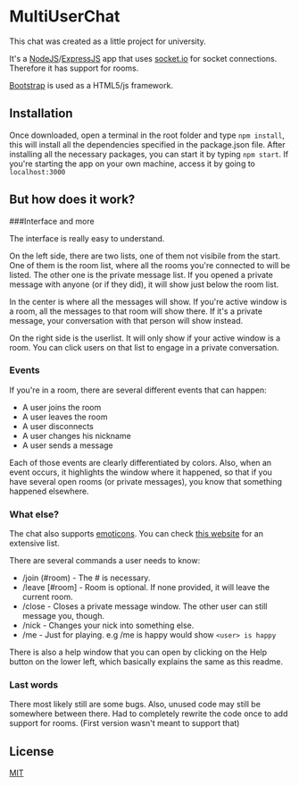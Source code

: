 # MultiUserChat

This chat was created as a little project for university.

It's a [NodeJS](https://nodejs.org/)/[ExpressJS](http://expressjs.com/) app that uses [socket.io](http://socket.io/) for socket connections. Therefore it has support for rooms.

[Bootstrap](http://getbootstrap.com/) is used as a HTML5/js framework.

## Installation

Once downloaded, open a terminal in the root folder and type <code>npm install</code>, this will install all the dependencies specified in the package.json file.
After installing all the necessary packages, you can start it by typing <code>npm start</code>. 
If you're starting the app on your own machine, access it by going to <code>localhost:3000</code>

## But how does it work? 

###Interface and more

The interface is really easy to understand.

On the left side, there are two lists, one of them not visibile from the start. One of them is the room list, where all the rooms you're connected to will be listed.
The other one is the private message list. If you opened a private message with anyone (or if they did), it will show just below the room list.

In the center is where all the messages will show. If you're active window is a room, all the messages to that room will show there. If it's a private message, your conversation with that person will show instead.

On the right side is the userlist. It will only show if your active window is a room. You can click users on that list to engage in a private conversation.

### Events

If you're in a room, there are several different events that can happen: 
+ A user joins the room
+ A user leaves the room
+ A user disconnects
+ A user changes his nickname
+ A user sends a message

Each of those events are clearly differentiated by colors. Also, when an event occurs, it highlights the window where it happened, so that if you have several open rooms (or private messages), you know that something happened elsewhere.

### What else?
The chat also supports [emoticons](https://github.com/kof/emoticons). You can check [this website](http://factoryjoe.com/projects/emoticons/) for an extensive list.

There are several commands a user needs to know:
+ /join (#room)     - The # is necessary.
+ /leave [#room]    - Room is optional. If none provided, it will leave the current room.
+ /close            - Closes a private message window. The other user can still message you, though.
+ /nick <newNick>   - Changes your nick into something else.
+ /me <action>      - Just for playing. e.g /me is happy would show <code>\<user\> is happy</code>

There is also a help window that you can open by clicking on the Help button on the lower left, which basically explains the same as this readme.

### Last words

There most likely still are some bugs. Also, unused code may still be somewhere between there. Had to completely rewrite the code once to add support for rooms. (First version wasn't meant to support that)


## License

[MIT](http://opensource.org/licenses/MIT)
